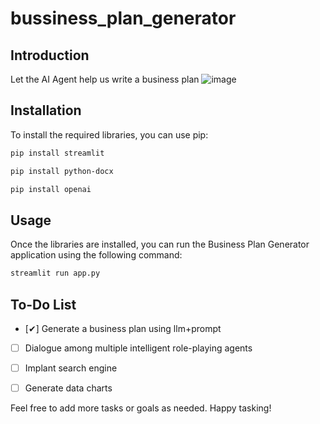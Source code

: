 # bussiness_plan_generator

## Introduction
Let the AI Agent help us write a business plan
![image](https://github.com/GobinFan/bussiness_plan_generator/assets/126868284/5399371f-1899-4e9a-991b-c48662426c89)




## Installation
To install the required libraries, you can use pip:

```bash
pip install streamlit
```
```bash
pip install python-docx
```
```bash
pip install openai 
```

## Usage
Once the libraries are installed, you can run the Business Plan Generator application using the following command:

```bash
streamlit run app.py
```

## To-Do List 
- [✔] Generate a business plan using llm+prompt
- [ ] Dialogue among multiple intelligent role-playing agents
- [ ] Implant search engine
- [ ] Generate data charts


Feel free to add more tasks or goals as needed. Happy tasking!
